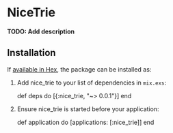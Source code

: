 # NiceTrie

**TODO: Add description**

## Installation

If [available in Hex](https://hex.pm/docs/publish), the package can be installed as:

  1. Add nice_trie to your list of dependencies in `mix.exs`:

        def deps do
          [{:nice_trie, "~> 0.0.1"}]
        end

  2. Ensure nice_trie is started before your application:

        def application do
          [applications: [:nice_trie]]
        end
